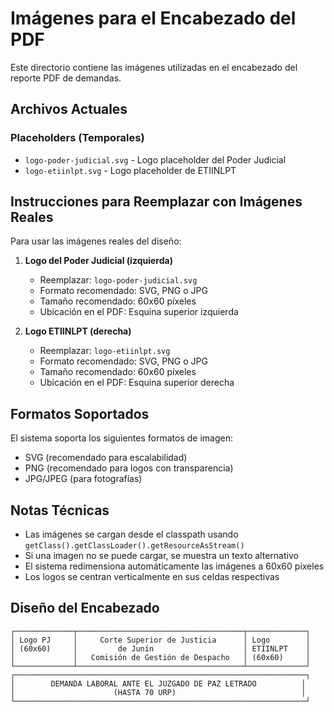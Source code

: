 # Imágenes para el Encabezado del PDF

Este directorio contiene las imágenes utilizadas en el encabezado del reporte PDF de demandas.

## Archivos Actuales

### Placeholders (Temporales)
- `logo-poder-judicial.svg` - Logo placeholder del Poder Judicial
- `logo-etiinlpt.svg` - Logo placeholder de ETIINLPT

## Instrucciones para Reemplazar con Imágenes Reales

Para usar las imágenes reales del diseño:

1. **Logo del Poder Judicial (izquierda)**
   - Reemplazar: `logo-poder-judicial.svg`
   - Formato recomendado: SVG, PNG o JPG
   - Tamaño recomendado: 60x60 píxeles
   - Ubicación en el PDF: Esquina superior izquierda

2. **Logo ETIINLPT (derecha)**
   - Reemplazar: `logo-etiinlpt.svg`
   - Formato recomendado: SVG, PNG o JPG
   - Tamaño recomendado: 60x60 píxeles
   - Ubicación en el PDF: Esquina superior derecha

## Formatos Soportados

El sistema soporta los siguientes formatos de imagen:
- SVG (recomendado para escalabilidad)
- PNG (recomendado para logos con transparencia)
- JPG/JPEG (para fotografías)

## Notas Técnicas

- Las imágenes se cargan desde el classpath usando `getClass().getClassLoader().getResourceAsStream()`
- Si una imagen no se puede cargar, se muestra un texto alternativo
- El sistema redimensiona automáticamente las imágenes a 60x60 píxeles
- Los logos se centran verticalmente en sus celdas respectivas

## Diseño del Encabezado

```
┌─────────────┬─────────────────────────────────────┬─────────────┐
│ Logo PJ     │     Corte Superior de Justicia      │ Logo        │
│ (60x60)     │         de Junín                    │ ETIINLPT    │
│             │   Comisión de Gestión de Despacho   │ (60x60)     │
└─────────────┴─────────────────────────────────────┴─────────────┘
┌─────────────────────────────────────────────────────────────────┐
│        DEMANDA LABORAL ANTE EL JUZGADO DE PAZ LETRADO          │
│                      (HASTA 70 URP)                            │
└─────────────────────────────────────────────────────────────────┘
```